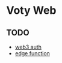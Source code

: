 # Voty Web

## TODO

- [web3 auth](https://authjs.dev/guides/providers/credentials#example---web3--signin-with-ethereum)
- [edge function](https://vercel.com/docs/concepts/functions/edge-functions)
